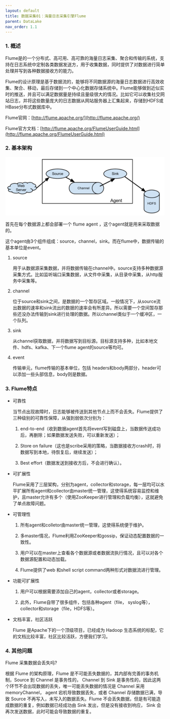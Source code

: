 ```yaml
---
layout: default
title: 数据采集01：海量日志采集引擎Flume
parent: DataLake
nav_order: 1.1
---
```


### 1. 概述

Flume是的一个分布式、高可用、高可靠的海量日志采集、聚合和传输的系统，支持在日志系统中定制各类数据发送方，用于收集数据，同时提供了对数据进行简单处理并写到各种数据接收方的能力。

Flume的设计原理是基于数据流的，能够将不同数据源的海量日志数据进行高效收集、聚合、移动，最后存储到一个中心化数据存储系统中。Flume能够做到近似实时的推送，并且可以满足数据量是持续且量级很大的情况。比如它可以收集社交网站日志，并将这些数量庞大的日志数据从网站服务器上汇集起来，存储到HDFS或HBase分布式数据库中。

Flume官网：[http://flume.apache.org/](http://flume.apache.org/)

Flume官方文档：[http://flume.apache.org/FlumeUserGuide.html](http://flume.apache.org/FlumeUserGuide.html)

### 2. 基本架构

![](../../assets/images/DataLake/attachments/数据采集01：海量日志采集引擎Flume_image_0.png)

首先在每个数据源上都会部署一个 flume agent ，这个agent就是用来采取数据的。

这个agent由3个组件组成：source，channel，sink。而在flume中，数据传输的基本单位是event。

1. source

    用于从数据源采集数据，并将数据传输在channel中。source支持多种数据源采集方式。比如监听端口采集数据，从文件中采集，从目录中采集，从http服务中采集等。

1. channel

    位于source和sink之间，是数据的一个暂存区域。一般情况下，从source流出数据的速率和sink流出的数据的速率会有所差异。所以需要一个空间暂存那些还没办法传输到sink进行处理的数据。所以channel类似于一个缓冲区，一个队列。

1. sink

    从channel获取数据，并将数据写到目标源。目标源支持多种，比如本地文件、hdfs、kafka、下一个flume agent的source等均可。

1. event

    传输单元，flume传输的基本单位，包括 headers和body两部分，header可以添加一些头部信息，body则是数据。

### 3. Flume特点

- 可靠性

    当节点出现故障时，日志能够被传送到其他节点上而不会丢失。Flume提供了三种级别的可靠性保障，从强到弱依次分别为：

    1. end-to-end（收到数据agent首先将event写到磁盘上，当数据传送成功后，再删除；如果数据发送失败，可以重新发送）；

    1. Store on failure（这也是scribe采用的策略，当数据接收方crash时，将数据写到本地，待恢复后，继续发送）；

    1. Best effort（数据发送到接收方后，不会进行确认）。

- 可扩展性

    Flume采用了三层架构，分别为agent，collector和storage，每一层均可以水平扩展所有agent和collector由master统一管理，这使得系统容易监控和维护，且master允许有多个（使用ZooKeeper进行管理和负载均衡），这就避免了单点故障问题。

- 可管理性


    1. 所有agent和colletor由master统一管理，这使得系统便于维护。

    1. 多master情况，Flume利用ZooKeeper和gossip，保证动态配置数据的一致性。

    1. 用户可以在master上查看各个数据源或者数据流执行情况，且可以对各个数据源配置和动态加载。

    1. Flume提供了web 和shell script command两种形式对数据流进行管理。

- 功能可扩展性


    1. 用户可以根据需要添加自己的agent，collector或者storage。

    1. 此外，Flume自带了很多组件，包括各种agent（file， syslog等），collector和storage（file，HDFS等）。

- 文档丰富，社区活跃

    Flume 是Apache下的一个顶级项目，已经成为 Hadoop 生态系统的标配，它的文档比较丰富，社区比较活跃，方便我们学习。

### 4. 其他问题

Flume 采集数据会丢失吗?

根据 Flume 的架构原理，Flume 是不可能丢失数据的，其内部有完善的事务机制，Source 到 Channel 是事务性的， Channel 到 Sink 是事务性的，因此这两个环节不会出现数据的丢失，唯一可能丢失数据的情况是 Channel 采用 memoryChannel， agent 宕机导致数据丢失，或者 Channel 存储数据已满，导致 Source 不再写入，未写入的数据丢失。Flume 不会丢失数据，但是有可能造成数据的重复，例如数据已经成功由 Sink 发出，但是没有接收到响应， Sink 会再次发送数据，此时可能会导致数据的重复。